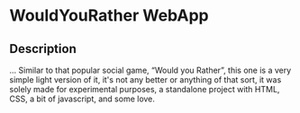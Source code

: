 # WouldYouRather WebApp

## Description

... Similar to that popular social game, “Would you Rather”, this one is a very simple light version of it, it's not any better or anything of that sort, it was solely made for experimental purposes, a standalone project with HTML, CSS, a bit of javascript, and some love.
